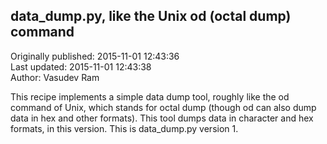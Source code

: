 ## data_dump.py, like the Unix od (octal dump) command  
Originally published: 2015-11-01 12:43:36  
Last updated: 2015-11-01 12:43:38  
Author: Vasudev Ram  
  
This recipe implements a simple data dump tool, roughly like the od command of Unix, which stands for octal dump (though od can also dump data in hex and other formats). This tool dumps data in character and hex formats, in this version. This is data_dump.py version 1.